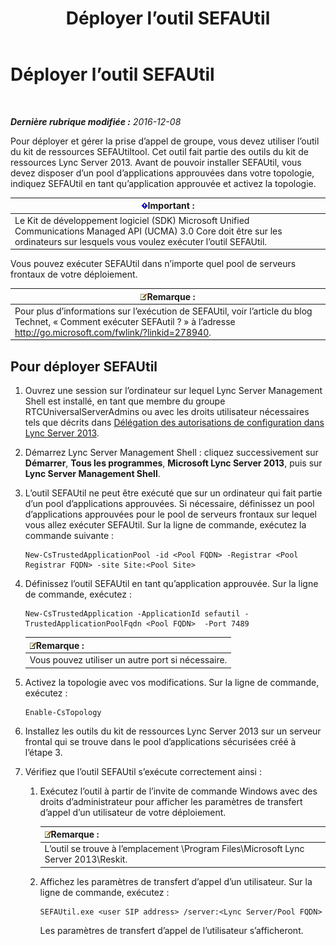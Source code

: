 ﻿---
title: Déployer l’outil SEFAUtil
TOCTitle: Déployer l’outil SEFAUtil
ms:assetid: fb556e50-88dd-4404-a3d5-be36f5ba41e6
ms:mtpsurl: https://technet.microsoft.com/fr-fr/library/JJ945659(v=OCS.15)
ms:contentKeyID: 53095579
ms.date: 12/10/2016
mtps_version: v=OCS.15
ms.translationtype: HT
---

# Déployer l’outil SEFAUtil

 

_**Dernière rubrique modifiée :** 2016-12-08_

Pour déployer et gérer la prise d’appel de groupe, vous devez utiliser l’outil du kit de ressources SEFAUtiltool. Cet outil fait partie des outils du kit de ressources Lync Server 2013. Avant de pouvoir installer SEFAUtil, vous devez disposer d’un pool d’applications approuvées dans votre topologie, indiquez SEFAUtil en tant qu’application approuvée et activez la topologie.

<table>
<thead>
<tr class="header">
<th><img src="images/Gg425917.important(OCS.15).gif" title="important" alt="important" />Important :</th>
</tr>
</thead>
<tbody>
<tr class="odd">
<td>Le Kit de développement logiciel (SDK) Microsoft Unified Communications Managed API (UCMA) 3.0 Core doit être sur les ordinateurs sur lesquels vous voulez exécuter l’outil SEFAUtil.</td>
</tr>
</tbody>
</table>


Vous pouvez exécuter SEFAUtil dans n’importe quel pool de serveurs frontaux de votre déploiement.

<table>
<thead>
<tr class="header">
<th><img src="images/Gg398920.note(OCS.15).gif" title="note" alt="note" />Remarque :</th>
</tr>
</thead>
<tbody>
<tr class="odd">
<td>Pour plus d’informations sur l’exécution de SEFAUtil, voir l’article du blog Technet, « Comment exécuter SEFAutil ? » à l’adresse <a href="http://go.microsoft.com/fwlink/?linkid=278940" class="uri">http://go.microsoft.com/fwlink/?linkid=278940</a>.</td>
</tr>
</tbody>
</table>


## Pour déployer SEFAUtil

1.  Ouvrez une session sur l’ordinateur sur lequel Lync Server Management Shell est installé, en tant que membre du groupe RTCUniversalServerAdmins ou avec les droits utilisateur nécessaires tels que décrits dans [Délégation des autorisations de configuration dans Lync Server 2013](lync-server-2013-delegate-setup-permissions.md).

2.  Démarrez Lync Server Management Shell : cliquez successivement sur **Démarrer**, **Tous les programmes**, **Microsoft Lync Server 2013**, puis sur **Lync Server Management Shell**.

3.  L’outil SEFAUtil ne peut être exécuté que sur un ordinateur qui fait partie d’un pool d’applications approuvées. Si nécessaire, définissez un pool d’applications approuvées pour le pool de serveurs frontaux sur lequel vous allez exécuter SEFAUtil. Sur la ligne de commande, exécutez la commande suivante :
    
        New-CsTrustedApplicationPool -id <Pool FQDN> -Registrar <Pool Registrar FQDN> -site Site:<Pool Site>

4.  Définissez l’outil SEFAUtil en tant qu’application approuvée. Sur la ligne de commande, exécutez :
    
        New-CsTrustedApplication -ApplicationId sefautil -TrustedApplicationPoolFqdn <Pool FQDN>  -Port 7489
    
    <table>
    <thead>
    <tr class="header">
    <th><img src="images/Gg398920.note(OCS.15).gif" title="note" alt="note" />Remarque :</th>
    </tr>
    </thead>
    <tbody>
    <tr class="odd">
    <td>Vous pouvez utiliser un autre port si nécessaire.</td>
    </tr>
    </tbody>
    </table>


5.  Activez la topologie avec vos modifications. Sur la ligne de commande, exécutez :
    
        Enable-CsTopology

6.  Installez les outils du kit de ressources Lync Server 2013 sur un serveur frontal qui se trouve dans le pool d’applications sécurisées créé à l’étape 3.

7.  Vérifiez que l’outil SEFAUtil s’exécute correctement ainsi :
    
    1.  Exécutez l’outil à partir de l’invite de commande Windows avec des droits d’administrateur pour afficher les paramètres de transfert d’appel d’un utilisateur de votre déploiement.
        
        <table>
        <thead>
        <tr class="header">
        <th><img src="images/Gg398920.note(OCS.15).gif" title="note" alt="note" />Remarque :</th>
        </tr>
        </thead>
        <tbody>
        <tr class="odd">
        <td>L’outil se trouve à l’emplacement \Program Files\Microsoft Lync Server 2013\Reskit.</td>
        </tr>
        </tbody>
        </table>
    
    2.  Affichez les paramètres de transfert d’appel d’un utilisateur. Sur la ligne de commande, exécutez :
        
            SEFAUtil.exe <user SIP address> /server:<Lync Server/Pool FQDN>
        
        Les paramètres de transfert d’appel de l’utilisateur s’afficheront.

